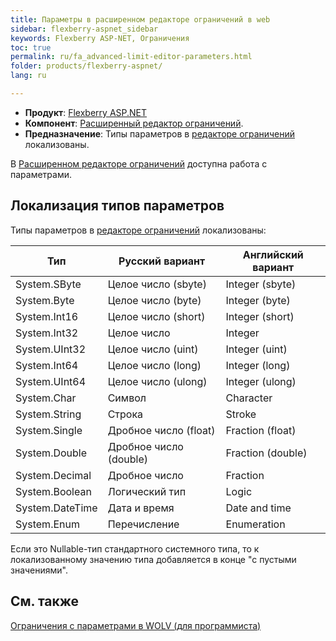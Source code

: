 ```yaml
---
title: Параметры в расширенном редакторе ограничений в web
sidebar: flexberry-aspnet_sidebar
keywords: Flexberry ASP-NET, Ограничения
toc: true
permalink: ru/fa_advanced-limit-editor-parameters.html
folder: products/flexberry-aspnet/
lang: ru

---
```


* **Продукт**: [Flexberry ASP.NET](fa_flexberry-asp-net.html)
* **Компонент**: [Расширенный редактор ограничений](fa_advanced-limit-editor.html).
* **Предназначение**: Типы параметров в [редакторе ограничений](fa_advanced-limit-editor.html) локализованы.

В [Расширенном редакторе ограничений](fa_advanced-limit-editor.html) доступна работа с параметрами.

## Локализация типов параметров
<!--В версии после 21.11.2013-->
Типы параметров в [редакторе ограничений](fa_advanced-limit-editor.html) локализованы:

|Тип	|Русский вариант|	Английский вариант|
|---|---|---|
|System.SByte|	Целое число (sbyte)|  Integer (sbyte)|
|System.Byte |  Целое число (byte) |  Integer (byte) |
|System.Int16|	Целое число (short)|  Integer (short)|
|System.Int32|	Целое число|	Integer| 
|System.UInt32|	Целое число (uint)|	Integer (uint)|
|System.Int64|	Целое число (long)|	Integer (long)|
|System.UInt64|	Целое число (ulong)|	Integer (ulong)|
|System.Char	|Символ	|Character|
|System.String|	Строка|	Stroke|
|System.Single|	Дробное число (float)|	Fraction (float)|
|System.Double|	Дробное число (double)|	Fraction (double)|
|System.Decimal|	Дробное число|	Fraction|
|System.Boolean|	Логический тип|	Logic|
|System.DateTime|	Дата и время|	Date and time|
|System.Enum|	Перечисление|	Enumeration|

Если это Nullable-тип стандартного системного типа, то к локализованному значению типа добавляется в конце "с пустыми значениями".

## См. также

[Ограничения с параметрами в WOLV (для программиста)](fa_limit-with-parameters-for-developer.html)
